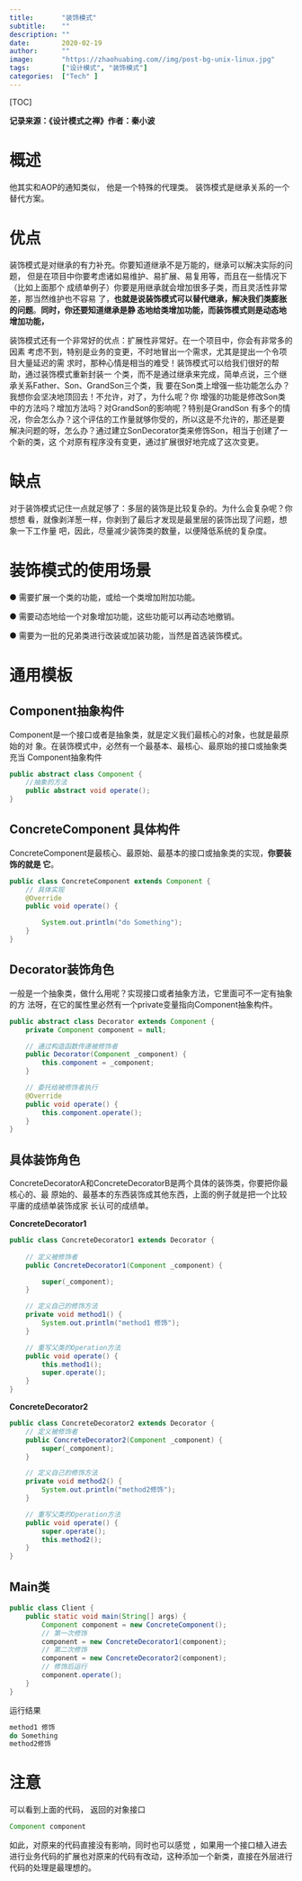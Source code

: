 ```yaml
---
title:       "装饰模式"
subtitle:    ""
description: ""
date:        2020-02-19
author:      ""
image:       "https://zhaohuabing.com//img/post-bg-unix-linux.jpg"
tags:        ["设计模式", "装饰模式"]
categories:  ["Tech" ]
---
```


[TOC]

**记录来源：《设计模式之禅》作者：秦小波**  

# 概述

他其实和AOP的通知类似， 他是一个特殊的代理类。  装饰模式是继承关系的一个替代方案。

# 优点

装饰模式是对继承的有力补充。你要知道继承不是万能的，继承可以解决实际的问题， 但是在项目中你要考虑诸如易维护、易扩展、易复用等，而且在一些情况下（比如上面那个 成绩单例子）你要是用继承就会增加很多子类，而且灵活性非常差，那当然维护也不容易 了，**也就是说装饰模式可以替代继承，解决我们类膨胀的问题**。**同时，你还要知道继承是静 态地给类增加功能，而装饰模式则是动态地增加功能，**

装饰模式还有一个非常好的优点：扩展性非常好。在一个项目中，你会有非常多的因素 考虑不到，特别是业务的变更，不时地冒出一个需求，尤其是提出一个令项目大量延迟的需 求时，那种心情是相当的难受！装饰模式可以给我们很好的帮助，通过装饰模式重新封装一 个类，而不是通过继承来完成，简单点说，三个继承关系Father、Son、GrandSon三个类，我 要在Son类上增强一些功能怎么办？我想你会坚决地顶回去！不允许，对了，为什么呢？你 增强的功能是修改Son类中的方法吗？增加方法吗？对GrandSon的影响呢？特别是GrandSon 有多个的情况，你会怎么办？这个评估的工作量就够你受的，所以这是不允许的，那还是要 解决问题的呀，怎么办？通过建立SonDecorator类来修饰Son，相当于创建了一个新的类，这 个对原有程序没有变更，通过扩展很好地完成了这次变更。

# 缺点

对于装饰模式记住一点就足够了：多层的装饰是比较复杂的。为什么会复杂呢？你想想 看，就像剥洋葱一样，你剥到了最后才发现是最里层的装饰出现了问题，想象一下工作量 吧，因此，尽量减少装饰类的数量，以便降低系统的复杂度。

# 装饰模式的使用场景

● 需要扩展一个类的功能，或给一个类增加附加功能。 

● 需要动态地给一个对象增加功能，这些功能可以再动态地撤销。

● 需要为一批的兄弟类进行改装或加装功能，当然是首选装饰模式。

# 通用模板

## Component抽象构件

Component是一个接口或者是抽象类，就是定义我们最核心的对象，也就是最原始的对 象。在装饰模式中，必然有一个最基本、最核心、最原始的接口或抽象类充当 Component抽象构件

```java
public abstract class Component { 
    //抽象的方法 
    public abstract void operate(); 
}
```



## ConcreteComponent 具体构件

ConcreteComponent是最核心、最原始、最基本的接口或抽象类的实现，**你要装饰的就是 它**。

```java
public class ConcreteComponent extends Component { 
    // 具体实现
    @Override
    public void operate() {

        System.out.println("do Something");
    }
}
```



## Decorator装饰角色

一般是一个抽象类，做什么用呢？实现接口或者抽象方法，它里面可不一定有抽象的方 法呀，在它的属性里必然有一个private变量指向Component抽象构件。

```java
public abstract class Decorator extends Component {
    private Component component = null;

    // 通过构造函数传递被修饰者
    public Decorator(Component _component) {
        this.component = _component;
    }

    // 委托给被修饰者执行
    @Override
    public void operate() {
        this.component.operate();
    }
}
```



## 具体装饰角色

ConcreteDecoratorA和ConcreteDecoratorB是两个具体的装饰类，你要把你最核心的、最 原始的、最基本的东西装饰成其他东西，上面的例子就是把一个比较平庸的成绩单装饰成家 长认可的成绩单。

**ConcreteDecorator1**

```java
public class ConcreteDecorator1 extends Decorator {
    
    // 定义被修饰者
    public ConcreteDecorator1(Component _component) {

        super(_component);
    }

    // 定义自己的修饰方法
    private void method1() {
        System.out.println("method1 修饰");
    }

    // 重写父类的Operation方法
    public void operate() {
        this.method1();
        super.operate();
    }
}
```

**ConcreteDecorator2**

```java
public class ConcreteDecorator2 extends Decorator {
    // 定义被修饰者
    public ConcreteDecorator2(Component _component) {
        super(_component);
    }

    // 定义自己的修饰方法
    private void method2() {
        System.out.println("method2修饰");
    }

    // 重写父类的Operation方法
    public void operate() {
        super.operate();
        this.method2();
    }
}
```



## Main类

```java
public class Client {
    public static void main(String[] args) {
        Component component = new ConcreteComponent(); 
        // 第一次修饰
        component = new ConcreteDecorator1(component); 
        // 第二次修饰
        component = new ConcreteDecorator2(component); 
        // 修饰后运行
        component.operate();
    }
}
```

运行结果

```java
method1 修饰
do Something
method2修饰
```



# 注意

可以看到上面的代码， 返回的对象接口

```java
Component component
```

如此，对原来的代码直接没有影响，同时也可以感觉 ，如果用一个接口植入进去进行业务代码的扩展也对原来的代码有改动，这种添加一个新类，直接在外层进行代码的处理是最理想的。 